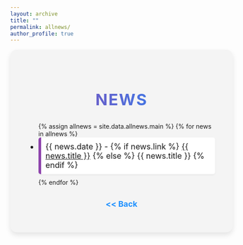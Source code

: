 ```yaml
---
layout: archive
title: ""
permalink: allnews/
author_profile: true
---
```


<!-- Custom Styles for All News Page -->
<style>
  /* Style for the main container */
  .news-container {
    max-width: 1500px; /* Wider layout for a spacious feel */
    margin: 0 auto; /* Center the container */
    padding: 40px; /* Padding for spacing */
    background-color: #f4f4f4; /* Light grey background for contrast */
    border-radius: 15px; /* Rounded corners for a modern look */
    box-shadow: 0 6px 12px rgba(0, 0, 0, 0.1); /* Subtle shadow for depth */
  }

  /* Style for the headings */
  .news-container h2 {
    font-size: 36px; /* Larger font size for emphasis */
    font-weight: bold; /* Bold font for the heading */
    text-align: center; /* Center-align the heading */
    margin-bottom: 30px; /* Space below the heading */
    background: linear-gradient(to right, #8e44ad, #1e90ff); /* Gradient text color */
    -webkit-background-clip: text; /* Clip the background to text */
    color: transparent; /* Transparent text to show gradient */
    text-transform: uppercase; /* Uppercase text for distinction */
    letter-spacing: 2px; /* Spacing between letters for a more open look */
  }

  /* Style for the news list */

  .news-container li {
    font-size: 18px; /* Font size for news items */
    margin-bottom: 10px; /* Space below each news item */
    padding: 10px; /* Padding for space */
    background-color: #ffffff; /* White background for news items */
    border-left: 6px solid #8e44ad; /* Colored border on the left */
    border-radius: 5px; /* Rounded corners for a softer look */
    box-shadow: 0 2px 4px rgba(0, 0, 0, 0.05); /* Subtle shadow for depth */
    transition: transform 0.2s ease, box-shadow 0.2s ease; /* Smooth transition for hover effect */
  }

  .news-container li:hover {
    transform: translateY(-3px); /* Slight lift effect on hover */
    box-shadow: 0 4px 8px rgba(0, 0, 0, 0.1); /* Enhanced shadow on hover */
  }


  /* Style for the back link */
  .back-link {
    display: block; /* Make it a block element */
    text-align: center; /* Center-align the text */
    margin-top: 30px; /* Space above the back link */
    font-size: 18px; /* Font size for the link */
    color: #1e90ff; /* Blue color for the link */
    text-decoration: none; /* Remove underline */
    font-weight: bold; /* Bold text for emphasis */
  }

  .back-link:hover {
    text-decoration: underline; /* Underline on hover */
  }

</style>

<!-- Main Container -->
<div class="news-container">
  <h2>News</h2>
  <ul>
    {% assign allnews = site.data.allnews.main %}
    {% for news in allnews %}
      <li>
        {{ news.date }} - 
        {% if news.link %}
          <a href="{{ news.link }}" target="_blank">{{ news.title }}</a>
        {% else %}
          {{ news.title }}
        {% endif %}
      </li>
    {% endfor %}
  </ul>

  <a href="https://priyanka-mondal.github.io/" class="back-link">&lt;&lt; Back</a>
</div>

